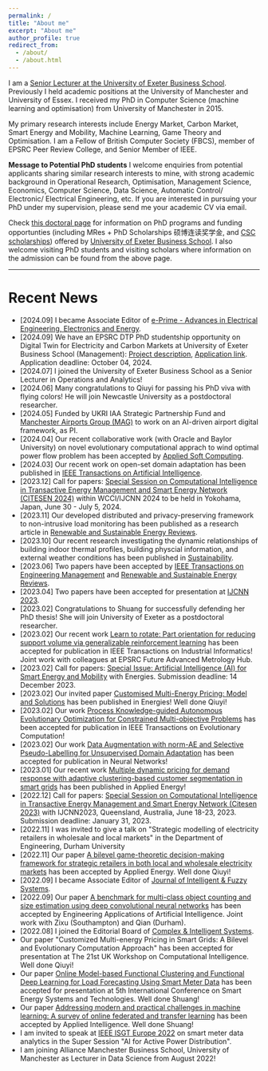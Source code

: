 ```yaml
---
permalink: /
title: "About me"
excerpt: "About me"
author_profile: true
redirect_from: 
  - /about/
  - /about.html
---
```


I am a [Senior Lecturer at the University of Exeter Business School](https://experts.exeter.ac.uk/42785-fanlin-meng/). Previously I held academic positions at the University of Manchester and University of Essex. I received my PhD in Computer Science (machine learning and optimisation) from University of Manchester in 2015. 

My primary research interests include Energy Market, Carbon Market, Smart Energy and Mobility,  Machine Learning, Game Theory and Optimisation. I am a Fellow of British Computer Society (FBCS), member of EPSRC Peer Review College, and Senior Member of IEEE. 

**Message to Potential PhD students** I welcome enquiries from potential applicants sharing similar research interests to mine, with strong academic background in Operational Research, Optimisation, Management Science, Economics, Computer Science, Data Science, Automatic Control/ Electronic/ Electrical Engineering, etc. If you are interested in pursuing your PhD under my supervision, please send me your academic CV via email.

Check [this doctoral page](https://business-school.exeter.ac.uk/study/doctoral/) for information on PhD programs and funding opportunties (including MRes + PhD Scholarships 硕博连读奖学金, and [CSC scholarships](https://www.exeter.ac.uk/study/pg-research/csc-scholarships/)) offered by [University of Exeter Business School](https://business-school.exeter.ac.uk/). I also welcome visiting PhD students and visiting scholars where information on the admission can be found from the above page. 

---

Recent News
===
* [2024.09] I became Associate Editor of [e-Prime - Advances in Electrical Engineering, Electronics and Energy](https://www.sciencedirect.com/journal/e-prime-advances-in-electrical-engineering-electronics-and-energy).
* [2024.09] We have an EPSRC DTP PhD studentship opportunity on Digital Twin for Electricity and Carbon Markets at University of Exeter Business School (Management): [Project description](https://www.exeter.ac.uk/v8media/recruitmentsites/documents/Digital_Twin_for_Electricity_and_Carbon_Markets_(Dr_Fanlin_Meng).pdf), [Application link](https://www.exeter.ac.uk/study/funding/award/?id=5228). Application deadline: October 04, 2024.  
* [2024.07] I joined the University of Exeter Business School as a Senior Lecturer in Operations and Analytics! 
* [2024.06] Many congratulations to Qiuyi for passing his PhD viva with flying colors! He will join Newcastle University as a postdoctoral researcher. 
* [2024.05] Funded by UKRI IAA Strategic Partnership Fund and [Manchester Airports Group (MAG)](https://www.magairports.com/) to work on an AI-driven airport digital framework, as PI.  
* [2024.04] Our recent collaborative work (with Oracle and Baylor University) on novel evolutionary computational apprach to wind optimal power flow problem has been accepted by [Applied Soft Computing](https://www.sciencedirect.com/science/article/pii/S1568494624004368). 
* [2024.03] Our recent work on open-set domain adaptation has been published in [IEEE Transactions on Artificial Intelligence](https://ieeexplore.ieee.org/abstract/document/10478452).
* [2023.12] Call for papers: [Special Session on Computational Intelligence in Transactive Energy Management and Smart Energy Network (CITESEN 2024)](https://sites.google.com/view/wcci-citesen2024/home) within WCCI/IJCNN 2024 to be held in Yokohama, Japan, June 30 - July 5, 2024. 
* [2023.11] Our developed distributed and privacy-preserving framework to non-intrusive load monitoring has been published as a research article in [Renewable and Sustainable Energy Reviews](https://www.sciencedirect.com/journal/renewable-and-sustainable-energy-reviews).
* [2023.10] Our recent research investigating the dynamic relationships of building indoor thermal profiles, building physcial information, and external weather conditions has been published in [Sustainability](https://www.mdpi.com/2071-1050/15/21/15489). 
* [2023.06] Two papers have been accepted by [IEEE Transactions on Engineering Management](https://ieeexplore.ieee.org/abstract/document/10124463) and [Renewable and Sustainable Energy Reviews](https://arxiv.org/abs/2305.15071).
* [2023.04] Two papers have been accepted for presentation at [IJCNN 2023](https://2023.ijcnn.org/). 
* [2023.02] Congratulations to Shuang for successfully defending her PhD thesis! She will join University of Exeter as a postdoctoral researcher. 
* [2023.02] Our recent work [Learn to rotate: Part orientation for reducing support volume via generalizable reinforcement learning](https://ieeexplore.ieee.org/abstract/document/10054468) has been accepted for publication in IEEE Transactions on Industrial Informatics! Joint work with colleagues at EPSRC Future Advanced Metrology Hub.
* [2023.02] Call for papers: [Special Issue: Artificial Intelligence (AI) for Smart Energy and Mobility](https://www.mdpi.com/journal/energies/special_issues/23X4D4V1O9) with Energies. Submission deadline: 14 December 2023. 
* [2023.02] Our invited paper [Customised Multi-Energy Pricing: Model and Solutions](https://www.mdpi.com/1996-1073/16/4/2080) has been published in Energies! Well done Qiuyi! 
* [2023.02] Our work [Process Knowledge-guided Autonomous Evolutionary Optimization for Constrained Multi-objective Problems](https://ieeexplore.ieee.org/abstract/document/10040230) has been accepted for publication in IEEE Transactions on Evolutionary Computation! 
* [2023.02] Our work [Data Augmentation with norm-AE and Selective Pseudo-Labelling for Unsupervised Domain Adaptation](https://www.sciencedirect.com/science/article/pii/S0893608023000692) has been accepted for publication in Neural Networks!
* [2023.01] Our recent work [Multiple dynamic pricing for demand response with adaptive clustering-based customer segmentation in smart grids](https://www.sciencedirect.com/science/article/abs/pii/S0306261922018839) has been published in Applied Energy!
* [2022.12] Call for papers: [Special Session on Computational Intelligence in Transactive Energy Management and Smart Energy Network (Citesen 2023)](https://sites.google.com/view/ijcnn-citesen-2023) with IJCNN2023, Queensland, Australia, June 18-23, 2023. Submission deadline: January 31, 2023. 
* [2022.11] I was invited to give a talk on "Strategic modelling of electricity retailers in wholesale and local markets" in the Department of Engineering, Durham University
* [2022.11] Our paper [A bilevel game-theoretic decision-making framework for strategic retailers in both local and wholesale electricity markets](https://www.sciencedirect.com/science/article/pii/S0306261922015689) has been accepted by Applied Energy. Well done Qiuyi! 
* [2022.09] I became Associate Editor of [Journal of Intelligent & Fuzzy Systems](https://www.iospress.com/catalog/journals/journal-of-intelligent-fuzzy-systems). 
* [2022.09] Our paper [A benchmark for multi-class object counting and size estimation using deep convolutional neural networks](https://www.sciencedirect.com/science/article/pii/S0952197622004390) has been accepted by Engineering Applications of Artificial Intelligence. Joint work with Zixu (Southampton) and Qian (Durham). 
* [2022.08] I joined the Editorial Board of [Complex & Intelligent Systems](https://www.springer.com/journal/40747/). 
* Our paper "Customized Multi-energy Pricing in Smart Grids: A Bilevel and Evolutionary Computation Approach" has been accepted for presentation at The 21st UK Workshop on Computational Intelligence. Well done Qiuyi! 
* Our paper [Online Model-based Functional Clustering and Functional Deep Learning for Load Forecasting Using Smart Meter Data](https://ieeexplore.ieee.org/document/9898445) has been accepted for presentation at 5th International Conference on Smart Energy Systems and Technologies. Well done Shuang! 
* Our paper [Addressing modern and practical challenges in machine learning: A survey of online federated and transfer learning](https://link.springer.com/article/10.1007/s10489-022-04065-3) has been accepted by Applied Intelligence. Well done Shuang! 
* I am invited to speak at [IEEE ISGT Europe 2022](https://ieee-isgt-europe.org/) on smart meter data analytics in the Super Session "AI for Active Power Distribution". 
* I am joining Alliance Manchester Business School, University of Manchester as Lecturer in Data Science from August 2022! 
